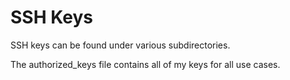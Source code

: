 # SSH Keys

SSH keys can be found under various subdirectories.

The authorized_keys file contains all of my keys for all use cases. 
